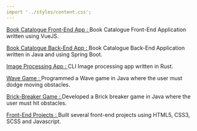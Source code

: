 ```yaml
---
import '../styles/content.css';
---
```


<div class="content">
    <p><span class="skill-title"><a href="https://github.com/KimarenNaidoo/BookCatalogueFrontEndApp" target="_blank">Book Catalogue Front-End App : </a></span>Book Catalogue Front-End Application written using VueJS.</p> 
    <p><span class="skill-title"><a href="https://github.com/KimarenNaidoo/BookCatalogueBackEndApp" target="_blank">Book Catalogue Back-End App : </a></span>Book Catalogue Back-End Application written in Java and using Spring Boot.</p>
    <p><span class="skill-title"><a href="https://github.com/KimarenNaidoo/image-processing-rust" target="_blank">Image Processing App : </a></span>CLI Image processing app written in Rust.</p>
    <p><span class="skill-title"><a href="https://github.com/KimarenNaidoo/Wave-Game" target="_blank">Wave Game : </a></span>Programmed a Wave game in Java where the user must dodge moving obstacles.</p>
    <p><span class="skill-title"><a href="https://github.com/KimarenNaidoo/Brick-Breaker" target="_blank">Brick-Breaker Game : </a></span>Developed a Brick breaker game in Java where the user must hit obstacles.</p>
    <p><span class="skill-title"><a href="https://github.com/KimarenNaidoo/FrontEndProjects" target="_blank">Front-End Projects : </a></span>Built several front-end projects using HTML5, CSS3, SCSS and Javascript.</p>
    </br>
</div>
